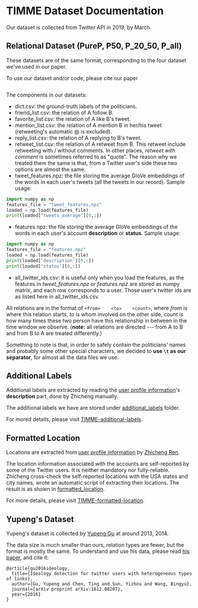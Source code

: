 # TIMME Dataset Documentation

Our dataset is collected from Twitter API in 2019, by March.

## Relational Dataset (PureP, P50, P_20_50, P_all)

These datasets are of the same format, corresponding to the four dataset we've used in our paper.

To use our dataset and/or code, please cite our paper
```

```

The components in our datasets:
* dict.csv: the ground-truth labels of the politicians.
* friend_list.csv: the relation of A follow B.
* favorite_list.csv: the relation of A like B's tweet.
* mention_list.csv: the relation of A mention B in her/his tweet (retweeting's automatic @ is excluded).
* reply_list.csv: the relation of A replying to B's tweet.
* retweet_list.csv: the relation of A retweet from B. This retweet include retweeting with / without comments. In other places, *retweet with comment* is sometimes referred to as "quote". The reason why we treated them the same is that, from a Twitter user's side these two options are almost the same.
* tweet_features.npz: the file storing the average GloVe embeddings of the words in each user's tweets (all the tweets in our record). Sample usage:

```python
import numpy as np
features_file = "tweet_features.npz"
loaded = np.load(features_file)
print(loaded["tweets_average"][0,:])
```

* features.npz: the file storing the average GloVe embeddings of the words in each user's account **description** or **status**. Sample usage:

```python
import numpy as np
features_file = "features.npz"
loaded = np.load(features_file)
print(loaded['description'][0,:])
print(loaded['status'][0,:])
```

* all_twitter_ids.csv: it is useful only when you load the features, as the features in *tweet_features.npz* or *features.npz* are stored as numpy matrix, and each row corresponds to a user. Those user's twitter ids are as listed here in all_twitter_ids.csv.

All relations are in the format of ```<from>	<to>	<count>```, where *from* is where this relation starts, *to* is whom involved on the other side, *count* is how many times these two person have this relationship in between in the time window we observe. (**note:** all relations are directed --- from A to B and from B to A are treated differently.)

Something to note is that, in order to safely contain the politicians' names and probably some other special characters, we decided to **use ```\t``` as our separator**, for almost all the data files we use.

## Additional Labels

Additional labels are extracted by reading the [user profile information](./data/simplified_user_info.json)'s **description** part, done by Zhicheng manually.

The additional labels we have are stored under [additional_labels](./additional_labels) folder.

For mored details, please visit [TIMME-additional-labels](https://github.com/franklinnwren/TIMME-additional-labels).

## Formatted Location

Locations are extracted from [user profile information](./data/simplified_user_info.json) by [Zhicheng Ren](https://github.com/franklinnwren).

The location information associated with the accounts are self-reported by some of the Twitter users. It is neither mandatory nor fully-reliable. Zhicheng cross-check the self-reported locations with the USA states and city names, wrote an automatic script of extracting their locations. The result is as shown in [formatted_location](./formatted_location).

For more details, please visit [TIMME-formatted-location](https://github.com/franklinnwren/TIMME-formatted-location).

## Yupeng's Dataset

Yupeng's dataset is collected by [Yupeng Gu](https://scholar.google.com/citations?user=11jDFV8AAAAJ&hl=en) at around 2013, 2014.

The data size is much smaller than ours, relation types are fewer, but the format is mostly the same. To understand and use his data, please read [his paper](https://arxiv.org/abs/1612.08207), and cite it:
```
@article{gu2016ideology,
  title={Ideology detection for twitter users with heterogeneous types of links},
  author={Gu, Yupeng and Chen, Ting and Sun, Yizhou and Wang, Bingyu},
  journal={arXiv preprint arXiv:1612.08207},
  year={2016}
}
```